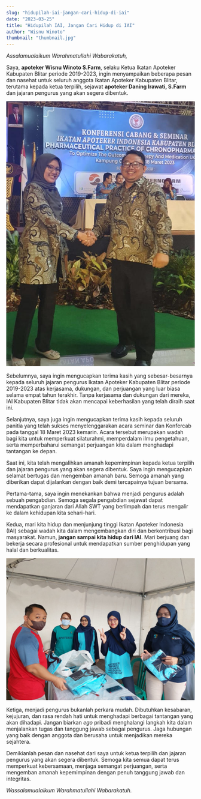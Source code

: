 ```yaml
---
slug: "hidupilah-iai-jangan-cari-hidup-di-iai"
date: "2023-03-25"
title: "Hidupilah IAI, Jangan Cari Hidup di IAI"
author: "Wisnu Winoto"
thumbnail: "thumbnail.jpg"
---
```


_Assalamualaikum Warahmatullahi Wabarakatuh,_

Saya, **apoteker Wisnu Winoto S.Farm**, selaku Ketua Ikatan Apoteker Kabupaten Blitar periode 2019-2023, ingin menyampaikan beberapa pesan dan nasehat untuk seluruh anggota Ikatan Apoteker Kabupaten Blitar, terutama kepada ketua terpilih, sejawat **apoteker Daning Irawati, S.Farm** dan jajaran pengurus yang akan segera dibentuk.

![GATSBY_EMPTY_ALT](./ketua-iai-wisnu-daning.jpg "Ketua IAI Periode 2019-2023 apt Wisnu, bersama Ketua terpilih apt Daning")

Sebelumnya, saya ingin mengucapkan terima kasih yang sebesar-besarnya kepada seluruh jajaran pengurus Ikatan Apoteker Kabupaten Blitar periode 2019-2023 atas kerjasama, dukungan, dan perjuangan yang luar biasa selama empat tahun terakhir. Tanpa kerjasama dan dukungan dari mereka, IAI Kabupaten Blitar tidak akan mencapai keberhasilan yang telah diraih saat ini.

Selanjutnya, saya juga ingin mengucapkan terima kasih kepada seluruh panitia yang telah sukses menyelenggarakan acara seminar dan Konfercab pada tanggal 18 Maret 2023 kemarin. Acara tersebut merupakan wadah bagi kita untuk memperkuat silaturahmi, memperdalam ilmu pengetahuan, serta memperbaharui semangat perjuangan kita dalam menghadapi tantangan ke depan.

Saat ini, kita telah mengalihkan amanah kepemimpinan kepada ketua terpilih dan jajaran pengurus yang akan segera dibentuk. Saya ingin mengucapkan selamat bertugas dan mengemban amanah baru. Semoga amanah yang diberikan dapat dijalankan dengan baik demi tercapainya tujuan bersama.

Pertama-tama, saya ingin menekankan bahwa menjadi pengurus adalah sebuah pengabdian. Semoga segala pengabdian sejawat dapat mendapatkan ganjaran dari Allah SWT yang berlimpah dan terus mengalir ke dalam kehidupan kita sehari-hari.

Kedua, mari kita hidup dan menjunjung tinggi Ikatan Apoteker Indonesia (IAI) sebagai wadah kita dalam mengembangkan diri dan berkontribusi bagi masyarakat. Namun, **jangan sampai kita hidup dari IAI**. Mari berjuang dan bekerja secara profesional untuk mendapatkan sumber penghidupan yang halal dan berkualitas.

![GATSBY_EMPTY_ALT](./hidupilah-iai-jangan-cari-hidup-di-iai.jpg '***"Hidupilah IAI, jangan cari hidup di IAI"***')

Ketiga, menjadi pengurus bukanlah perkara mudah. Dibutuhkan kesabaran, kejujuran, dan rasa rendah hati untuk menghadapi berbagai tantangan yang akan dihadapi. Jangan biarkan _ego_ pribadi menghalangi langkah kita dalam menjalankan tugas dan tanggung jawab sebagai pengurus. Jaga hubungan yang baik dengan anggota dan berusaha untuk menjadikan mereka sejahtera.

Demikianlah pesan dan nasehat dari saya untuk ketua terpilih dan jajaran pengurus yang akan segera dibentuk. Semoga kita semua dapat terus memperkuat kebersamaan, menjaga semangat perjuangan, serta mengemban amanah kepemimpinan dengan penuh tanggung jawab dan integritas.

_Wassalamualaikum Warahmatullahi Wabarakatuh._
